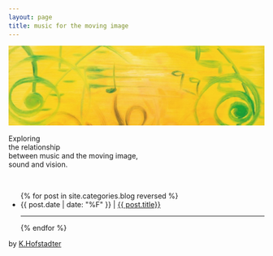 ```yaml
---
layout: page
title: music for the moving image
---
```


![](/assets/img/tedor_k_hofstadter_music.jpg)

Exploring   
the relationship   
between music and the moving image,   
sound and vision.

<br>

<!--
## Blog

-->

<ul class="myposts">
{% for post in site.categories.blog reversed %}
    <li>{{ post.date | date: "%F" }} | <a href="{{ post.url }}">{{ post.title}}</a>
    <br>
    </li>
      <hr>
{% endfor %}
</ul>

by [K.Hofstadter](https://khofstadter.info)
